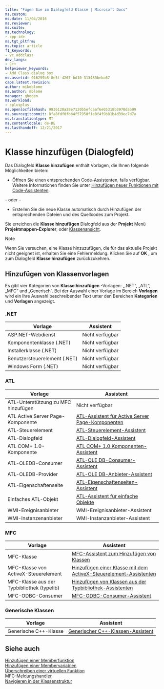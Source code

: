 ```yaml
---
title: "Fügen Sie im Dialogfeld Klasse | Microsoft Docs"
ms.custom: 
ms.date: 11/04/2016
ms.reviewer: 
ms.suite: 
ms.technology:
- cpp-ide
ms.tgt_pltfrm: 
ms.topic: article
f1_keywords:
- vc.addclass
dev_langs:
- C++
helpviewer_keywords:
- Add Class dialog box
ms.assetid: 916259b8-8e5f-4267-bd10-313483beba67
caps.latest.revision: 
author: mikeblome
ms.author: mblome
manager: ghogen
ms.workload:
- cplusplus
ms.openlocfilehash: 9936120a28e7120b5efcaaf6e05318b3970dab99
ms.sourcegitcommit: 8fa8fdf0fbb4f57950f1e8f4f9b81b4d39ec7d7a
ms.translationtype: MT
ms.contentlocale: de-DE
ms.lasthandoff: 12/21/2017
---
```

# <a name="add-class-dialog-box"></a>Klasse hinzufügen (Dialogfeld)
Das Dialogfeld **Klasse hinzufügen** enthält Vorlagen, die Ihnen folgende Möglichkeiten bieten:  
  
-   Öffnen Sie einen entsprechenden Code-Assistenten, falls verfügbar. Weitere Informationen finden Sie unter [Hinzufügen neuer Funktionen mit Code-Assistenten](../ide/adding-functionality-with-code-wizards-cpp.md).  
  
 \- oder –  
  
-   Erstellen Sie die neue Klasse automatisch durch Hinzufügen der entsprechenden Dateien und des Quellcodes zum Projekt.  
  
 Sie erreichen die **Klasse hinzufügen** Dialogfeld aus der **Projekt** Menü **Projektmappen-Explorer**, oder [Klassenansicht](http://msdn.microsoft.com/en-us/8d7430a9-3e33-454c-a9e1-a85e3d2db925).  
  
> [!NOTE]
>  Wenn Sie versuchen, eine Klasse hinzuzufügen, die für das aktuelle Projekt nicht geeignet ist, erhalten Sie eine Fehlermeldung. Klicken Sie auf **OK** , um zum Dialogfeld **Klasse hinzufügen** zurückzukehren.  
  
## <a name="add-class-templates"></a>Hinzufügen von Klassenvorlagen  
 Es gibt vier Kategorien von **Klasse hinzufügen** -Vorlagen: „.NET“, „ATL“, „MFC“ und „Generisch“. Bei der Auswahl einer Vorlage im Bereich **Vorlagen** wird ein Ihre Auswahl beschreibender Text unter den Bereichen **Kategorien** und **Vorlagen** angezeigt.  
  
### <a name="net"></a>.NET  
  
|Vorlage|Assistent|  
|--------------|------------|  
|ASP.NET-Webdienst|Nicht verfügbar|  
|Komponentenklasse (.NET)|Nicht verfügbar|  
|Installerklasse (.NET)|Nicht verfügbar|  
|Benutzersteuerelement (.NET)|Nicht verfügbar|  
|Windows Form (.NET)|Nicht verfügbar|  
  
### <a name="atl"></a>ATL  
  
|Vorlage|Assistent|  
|--------------|------------|  
|ATL-Unterstützung zu MFC hinzufügen|Nicht verfügbar|  
|ATL Active Server Page-Komponente|[ATL-Assistent für Active Server Page-Komponenten](../atl/reference/atl-active-server-page-component-wizard.md)|  
|ATL-Steuerelement|[ATL-Steuerelement-Assistent](../atl/reference/atl-control-wizard.md)|  
|ATL-Dialogfeld|[ATL-Dialogfeld-Assistent](../atl/reference/atl-dialog-wizard.md)|  
|ATL COM+ 1.0-Komponente|[ATL COM+ 1.0 Komponenten-Assistent](../atl/reference/atl-com-plus-1-0-component-wizard.md)|  
|ATL-OLEDB-Consumer|[ATL-OLE DB-Consumer-Assistent](../atl/reference/atl-ole-db-consumer-wizard.md)|  
|ATL-OLEDB-Provider|[ATL-OLE DB-Anbieter-Assistent](../atl/reference/atl-ole-db-provider-wizard.md)|  
|ATL-Eigenschaftenseite|[ATL-Eigenschaftenseiten-Assistent](../atl/reference/atl-property-page-wizard.md)|  
|Einfaches ATL-Objekt|[ATL-Assistent für einfache Objekte](../atl/reference/atl-simple-object-wizard.md)|  
|WMI-Ereignisanbieter|WMI-Ereignisanbieter-Assistent|  
|WMI-Instanzenanbieter|WMI-Instanzanbieter-Assistent|  
  
### <a name="mfc"></a>MFC  
  
|Vorlage|Assistent|  
|--------------|------------|  
|MFC-Klasse|[MFC-Assistent zum Hinzufügen von Klassen](../mfc/reference/mfc-add-class-wizard.md)|  
|MFC-Klasse von ActiveX-Steuerelement|[Hinzufügen einer Klasse mit dem ActiveX-Steuerelement-Assistenten](../ide/add-class-from-activex-control-wizard.md)|  
|MFC-Klasse aus der Typbibliothek (typelib)|[Hinzufügen von Klassen aus der Typbibliothek-Assistenten](../mfc/reference/add-class-from-typelib-wizard.md)|  
|MFC-ODBC-Consumer|[MFC-ODBC-Consumer-Assistent](../mfc/reference/mfc-odbc-consumer-wizard.md)|  
  
### <a name="generic-classes"></a>Generische Klassen  
  
|Vorlage|Assistent|  
|--------------|------------|  
|Generische C++-Klasse|[Generischer C++-Klassen-Assistent](../ide/generic-cpp-class-wizard.md)|  
  
## <a name="see-also"></a>Siehe auch  
 [Hinzufügen einer Memberfunktion](../ide/adding-a-member-function-visual-cpp.md)   
 [Hinzufügen einer Membervariablen](../ide/adding-a-member-variable-visual-cpp.md)   
 [Überschreiben einer virtuellen Funktion](../ide/overriding-a-virtual-function-visual-cpp.md)   
 [MFC-Meldungshandler](../mfc/reference/adding-an-mfc-message-handler.md)   
 [Navigieren in der Klassenstruktur](../ide/navigating-the-class-structure-visual-cpp.md)